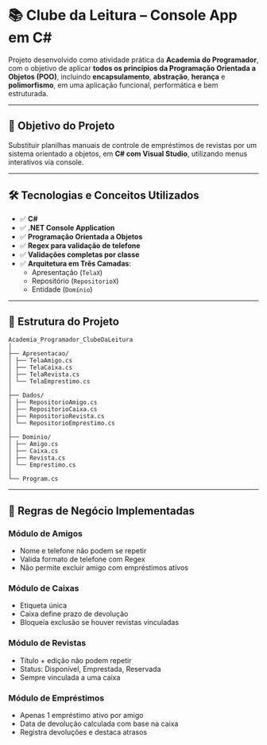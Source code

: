 # 📚 Clube da Leitura – Console App em C#

Projeto desenvolvido como atividade prática da **Academia do Programador**, com o objetivo de aplicar **todos os princípios da Programação Orientada a Objetos (POO)**, incluindo **encapsulamento**, **abstração**, **herança** e **polimorfismo**, em uma aplicação funcional, performática e bem estruturada.

---

## 🧠 Objetivo do Projeto

Substituir planilhas manuais de controle de empréstimos de revistas por um sistema orientado a objetos, em **C# com Visual Studio**, utilizando menus interativos via console.

---

## 🛠️ Tecnologias e Conceitos Utilizados

- ✅ **C#**
- ✅ **.NET Console Application**
- ✅ **Programação Orientada a Objetos**
- ✅ **Regex para validação de telefone**
- ✅ **Validações completas por classe**
- ✅ **Arquitetura em Três Camadas**:
  - Apresentação (`TelaX`)
  - Repositório (`RepositorioX`)
  - Entidade (`Domínio`)

---

## 🧱 Estrutura do Projeto
````
Academia_Programador_ClubeDaLeitura
│
├── Apresentacao/
│ ├── TelaAmigo.cs
│ ├── TelaCaixa.cs
│ ├── TelaRevista.cs
│ └── TelaEmprestimo.cs
│
├── Dados/
│ ├── RepositorioAmigo.cs
│ ├── RepositorioCaixa.cs
│ ├── RepositorioRevista.cs
│ └── RepositorioEmprestimo.cs
│
├── Dominio/
│ ├── Amigo.cs
│ ├── Caixa.cs
│ ├── Revista.cs
│ └── Emprestimo.cs
│
└── Program.cs

````
---

## 📌 Regras de Negócio Implementadas

### Módulo de Amigos
- Nome e telefone não podem se repetir
- Valida formato de telefone com Regex
- Não permite excluir amigo com empréstimos ativos

### Módulo de Caixas
- Etiqueta única
- Caixa define prazo de devolução
- Bloqueia exclusão se houver revistas vinculadas

### Módulo de Revistas
- Título + edição não podem repetir
- Status: Disponível, Emprestada, Reservada
- Sempre vinculada a uma caixa

### Módulo de Empréstimos
- Apenas 1 empréstimo ativo por amigo
- Data de devolução calculada com base na caixa
- Registra devoluções e destaca atrasos


